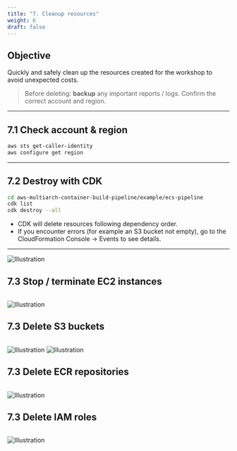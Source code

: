 ```yaml
---
title: "7. Cleanup resources"
weight: 6
draft: false
---
```


## Objective
Quickly and safely clean up the resources created for the workshop to avoid unexpected costs.

> Before deleting: **backup** any important reports / logs. Confirm the correct account and region.

---

## 7.1 Check account & region
```bash
aws sts get-caller-identity
aws configure get region
```

---

## 7.2 Destroy with **CDK**
```bash
cd aws-multiarch-container-build-pipeline/example/ecs-pipeline
cdk list
cdk destroy --all
```
- CDK will delete resources following dependency order.
- If you encounter errors (for example an S3 bucket not empty), go to the CloudFormation Console -> Events to see details.
---
![Illustration](/images/For.png)

## 7.3 Stop / terminate EC2 instances
```bash
```
![Illustration](/images/ClEC2.png)

## 7.3 Delete S3 buckets
```bash
```
![Illustration](/images/CLS3.png)
![Illustration](/images/CLDS3.png)

## 7.3 Delete ECR repositories
```bash
```
![Illustration](/images/CLECR.png)

## 7.3 Delete IAM roles
```bash
```
![Illustration](/images/CLROLE.png)
